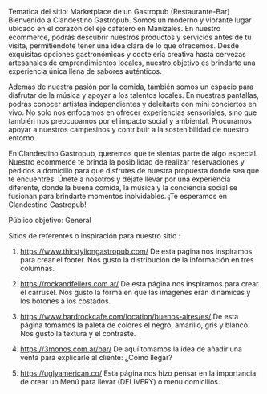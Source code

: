 Tematica del sitio: Marketplace de un Gastropub (Restaurante-Bar)
Bienvenido a Clandestino Gastropub. Somos un moderno y vibrante lugar ubicado en el corazón del eje cafetero en Manizales. En nuestro ecommerce, podrás descubrir nuestros productos y servicios antes de tu visita, permitiéndote tener una idea clara de lo que ofrecemos. Desde exquisitas opciones gastronómicas y coctelería creativa hasta cervezas artesanales de emprendimientos locales, nuestro objetivo es brindarte una experiencia única llena de sabores auténticos.

Además de nuestra pasión por la comida, también somos un espacio para disfrutar de la música y apoyar a los talentos locales. En nuestras pantallas, podrás conocer artistas independientes y deleitarte con mini conciertos en vivo. No solo nos enfocamos en ofrecer experiencias sensoriales, sino que también nos preocupamos por el impacto social y ambiental. Procuramos apoyar a nuestros campesinos y contribuir a la sostenibilidad de nuestro entorno.

En Clandestino Gastropub, queremos que te sientas parte de algo especial. Nuestro ecommerce te brinda la posibilidad de realizar reservaciones y pedidos a domicilio para que disfrutes de nuestra propuesta donde sea que te encuentres. Únete a nosotros y déjate llevar por una experiencia diferente, donde la buena comida, la música y la conciencia social se fusionan para brindarte momentos inolvidables. ¡Te esperamos en Clandestino Gastropub!


Público objetivo: General

Sitios de referentes o inspiración para nuestro sitio :

1. https://www.thirstyliongastropub.com/
De esta página nos inspiramos para crear el footer. Nos gusto la distribución de la información en tres columnas. 

2. https://rockandfellers.com.ar/
De esta página nos inspiramos para crear el carrusel. Nos gusto la forma en que las imagenes eran dinamicas y los botones a los costados.  

3. https://www.hardrockcafe.com/location/buenos-aires/es/
De esta página tomamos la paleta de colores el negro, amarillo, gris y blanco. Nos gusto la textura y el contraste.

4. https://3monos.com.ar/bar/
De aquí tomamos la idea de añadir una venta para explicarle al cliente: ¿Cómo llegar?

5. https://uglyamerican.co/
Esta página nos hizo pensar en la importancia de crear un Menú para llevar (DELIVERY) o menu domicilios. 




